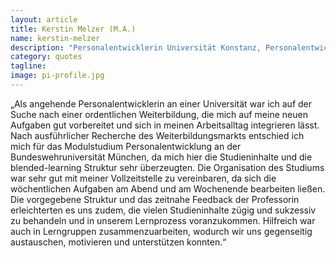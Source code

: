 ```yaml
---
layout: article
title: Kerstin Melzer (M.A.)
name: kerstin-melzer
description: "Personalentwicklerin Universität Konstanz, Personalentwicklung Jg. 2014"
category: quotes
tagline: 
image: pi-profile.jpg
---
```


„Als angehende Personalentwicklerin an einer Universität war ich auf der Suche nach einer ordentlichen Weiterbildung, die mich auf meine neuen Aufgaben gut vorbereitet und sich in meinen Arbeitsalltag integrieren lässt. Nach ausführlicher Recherche des Weiterbildungsmarkts entschied ich mich für das Modulstudium Personalentwicklung an der Bundeswehruniversität München, da mich hier die Studieninhalte und die blended-learning Struktur sehr überzeugten. Die Organisation des Studiums war sehr gut mit meiner Vollzeitstelle zu vereinbaren, da sich die wöchentlichen Aufgaben am Abend und am Wochenende bearbeiten ließen. Die vorgegebene Struktur und das zeitnahe Feedback der Professorin erleichterten es uns zudem, die vielen Studieninhalte zügig und sukzessiv zu behandeln und in unserem Lernprozess voranzukommen. Hilfreich war auch in Lerngruppen zusammenzuarbeiten, wodurch wir uns gegenseitig austauschen, motivieren und unterstützen konnten.“

